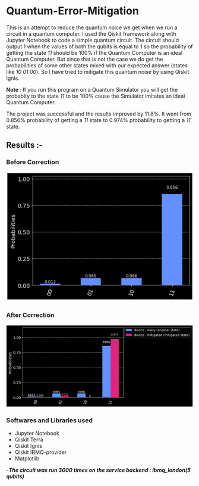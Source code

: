 # Quantum-Error-Mitigation

This is an attempt to reduce the quantum noice we get when we run a circuit in a quantum computer. I used the Qiskit framework along with Jupyter Notebook to code a simple quantum circuit. The circuit should output 1 when the values of both the qubits is equal to 1 so the probability of getting the state *11* should be 100% if the Quantum Computer is an ideal Quantum Computer. But since that is not the case we do get the probabilities of some other states mixed with our expected answer (states like *10 01 00*). So I have tried to mitigate this quantum noise by using Qiskit Ignis.

**Note** : If you run this program on a Quantum Simulator you will get the probabity to the state *11* to be 100% cause the Simulator imitates an ideal Quantum Computer.

The project was successful and the results improved by 11.8%. It went from 0.856% probability of getting a *11* state to 0.974% probability to getting a *11* state.

## Results :-

### Before Correction
![Image Before Correction](Image_Before_correction.PNG)

### After Correction
![Image After Correction ](Image_After_Correction.png)


### Softwares and Libraries used 

- Jupyter Notebook
- Qiskit Terra 
- Qiskit Ignis
- Qiskit IBMQ-provider
- Matplotlib

-***The circuit was run 3000 times on the service backend : ibmq_london(5 qubits)*** 



